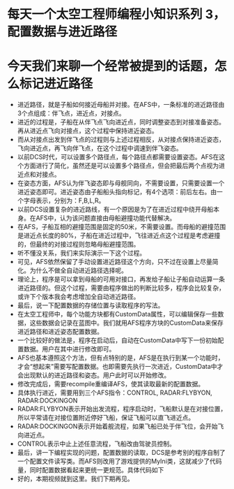 每天一个太空工程师编程小知识系列 3，配置数据与进近路径
======================

# 今天我们来聊一个经常被提到的话题，怎么标记进近路径
- 进近路径，就是子船如何接近母船并对接。在AFS中，一条标准的进近路径由3个点组成：伴飞点，进近点，对接点。
- 进近的过程是，子船在从伴飞点飞向进近点，同时调整姿态到对接准备姿态。再从进近点飞向对接点，这个过程中保持进近姿态。
- 而从对接点出发到伴飞点的过程则与上述过程相反，从对接点保持进近姿态，飞向进近点，再飞向伴飞点，在这个过程中调速到伴飞姿态。
- 以前DCS时代，可以设置多个路径点，每个路径点都需要设置姿态。AFS在这个方面进行了简化，虽然还是可以设置多个路径点，但会把最后两个点视为进近点和对接点。
- 在姿态方面，AFS认为伴飞姿态即与母舰同向，不需要设置，只需要设置一个进近姿态即可。进近姿态由子船船头指向标记，有4个选项：前后左右。由一个字母表示，分别为：F,B,L,R。
- 以前DCS设置复杂的进近路线，有一个原因是为了在进近过程中绕开母船本身。在AFS中，认为该问题直接由母船避撞功能代替解决。
- 在AFS，子船互相的避撞范围是固定的50米，不需要设置。而母船的避撞范围是进近点长度的80%，子船在进近过程中，飞往进近点这个过程是考虑避撞的，但最终的对接过程则忽略母船避撞范围。
- 听不懂没关系，我们来实际演示一下这个过程。
- 可见，AFS依然保留了手动设置进近路径这个方向，只不过在设置上尽量简化。为什么不做全自动进近路径选择呢。
- 理论上，程序是可以拿到母船的可用对接口，再发给子船让子船自动运算一条进近路径的。但这个过程，需要由程序做出的判断比较多，程序会比较复杂，或许下个版本我会考虑增加全自动进近路径。
- 最后，说一下配置数据的存储位置与读取程序的写法。
- 在太空工程师中，每个功能方块都有CustomData属性，可以编辑保存一些数据，这些数据会记录在蓝图中。我们就用AFS程序方块的CustomData来保存进近路径和进近姿态配置数据。
- 一个比较好的做法是，程序在启动后，自动在CustomData中写下一份初始配置数据。用户在其中进行修改即可。
- AFS也基本遵照这个方法，但有点特别的是，AFS是在执行到某一个功能时，才会“想起来”需要写配置数据。也即需要先执行一次进近，CustomData中才会出现默认的进近路径和姿态。用户此时可以开始修改。
- 修改完成后，需要recompile重编译AFS，使其读取最新的配置数据。
- 具体执行进近，需要用到三个AFS指令：CONTROL, RADAR:FLYBYON, RADAR:DOCKINGON 
- RADAR:FLYBYON表示开始出发流程，程序启动时，飞船默认是在对接位置，所以平常请在对接位置附近停好飞船，保证飞船可以直飞进近点。
- RADAR:DOCKINGON表示开始着舰流程，如果飞船已处于伴飞位，会开始飞向进近点。
- CONTROL表示中止上述任意流程，飞船改由驾驶员控制。
- 最后，讲一下编程实现的问题，配置数据的读取，DCS是参考别的程序自制了一个配置文件读写类。而AFS则改用了游戏提供的MyIni类，这就减少了代码量，同时配置数据看起来更统一更规范。具体代码如下
- 好的，本期视频就到这里。我们下期再见。